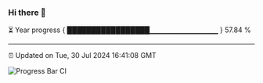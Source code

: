 ### Hi there 👋

⏳ Year progress { █████████████████▁▁▁▁▁▁▁▁▁▁▁▁▁ } 57.84 %

---

⏰ Updated on Tue, 30 Jul 2024 16:41:08 GMT

![Progress Bar CI](https://github.com/IshwaranRudhara/GIT-ACTION/workflows/Progress%20Bar%20CI/badge.svg)
